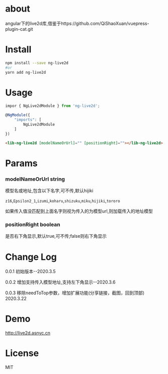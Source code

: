 # about
angular下的live2d库,借鉴于https://github.com/QiShaoXuan/vuepress-plugin-cat.git

# Install

``` bash
npm install --save ng-live2d
#or
yarn add ng-live2d
```

# Usage
``` js
impor { NgLive2dModule } from 'ng-live2d';

@NgModule({
    "imports": [
        NgLive2dModule
    ]
})
```
``` html
<lib-ng-live2d [modelNameOrUrl]="" [positionRight]=""></lib-ng-live2d>
```
# Params
### modelNameOrUrl string
模型名或地址,包含以下名字,可不传,默认hijiki

`z16`,`Epsilon2_1`,`izumi`,`koharu`,`shizuku`,`miku`,`hijiki`,`tororo`

如果传入值没匹配到上面名字则视为传入的为模型url,则加载传入的地址模型


### positionRight boolean
是否右下角显示,默认true,可不传;false则右下角显示

# Change Log
0.0.1 初始版本--2020.3.5

0.0.2 增加支持传入模型地址,支持左下角显示--2020.3.6

0.0.3 移除needToTop参数，增加扩展功能(分享链接，截图，回到顶部) 2020.3.22

# Demo
http://live2d.asnyc.cn

# License
MIT
